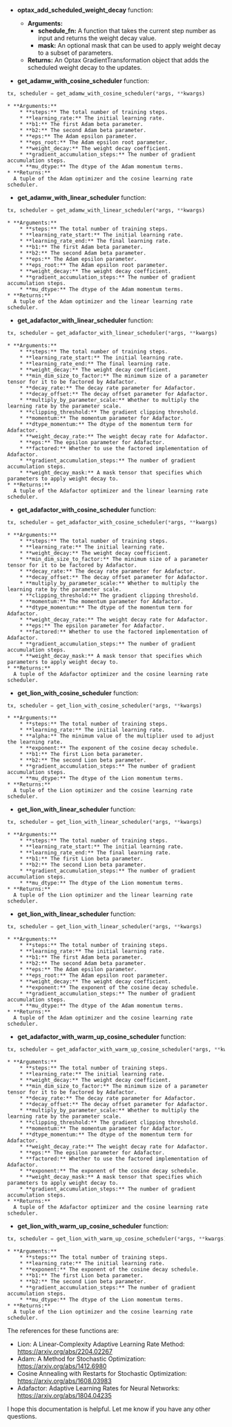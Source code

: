 * **optax_add_scheduled_weight_decay** function:
    * **Arguments:**
        * **schedule_fn:** A function that takes the current step number as input and returns the weight decay value.
        * **mask:** An optional mask that can be used to apply weight decay to a subset of parameters.
    * **Returns:**
      An Optax GradientTransformation object that adds the scheduled weight decay to the updates.

* **get_adamw_with_cosine_scheduler** function:

```python
tx, scheduler = get_adamw_with_cosine_scheduler(*args, **kwargs)
```

    * **Arguments:**
        * **steps:** The total number of training steps.
        * **learning_rate:** The initial learning rate.
        * **b1:** The first Adam beta parameter.
        * **b2:** The second Adam beta parameter.
        * **eps:** The Adam epsilon parameter.
        * **eps_root:** The Adam epsilon root parameter.
        * **weight_decay:** The weight decay coefficient.
        * **gradient_accumulation_steps:** The number of gradient accumulation steps.
        * **mu_dtype:** The dtype of the Adam momentum terms.
    * **Returns:**
      A tuple of the Adam optimizer and the cosine learning rate scheduler.

* **get_adamw_with_linear_scheduler** function:

```python
tx, scheduler = get_adamw_with_linear_scheduler(*args, **kwargs)
```

    * **Arguments:**
        * **steps:** The total number of training steps.
        * **learning_rate_start:** The initial learning rate.
        * **learning_rate_end:** The final learning rate.
        * **b1:** The first Adam beta parameter.
        * **b2:** The second Adam beta parameter.
        * **eps:** The Adam epsilon parameter.
        * **eps_root:** The Adam epsilon root parameter.
        * **weight_decay:** The weight decay coefficient.
        * **gradient_accumulation_steps:** The number of gradient accumulation steps.
        * **mu_dtype:** The dtype of the Adam momentum terms.
    * **Returns:**
      A tuple of the Adam optimizer and the linear learning rate scheduler.

* **get_adafactor_with_linear_scheduler** function:

```python
tx, scheduler = get_adafactor_with_linear_scheduler(*args, **kwargs)
```

    * **Arguments:**
        * **steps:** The total number of training steps.
        * **learning_rate_start:** The initial learning rate.
        * **learning_rate_end:** The final learning rate.
        * **weight_decay:** The weight decay coefficient.
        * **min_dim_size_to_factor:** The minimum size of a parameter tensor for it to be factored by Adafactor.
        * **decay_rate:** The decay rate parameter for Adafactor.
        * **decay_offset:** The decay offset parameter for Adafactor.
        * **multiply_by_parameter_scale:** Whether to multiply the learning rate by the parameter scale.
        * **clipping_threshold:** The gradient clipping threshold.
        * **momentum:** The momentum parameter for Adafactor.
        * **dtype_momentum:** The dtype of the momentum term for Adafactor.
        * **weight_decay_rate:** The weight decay rate for Adafactor.
        * **eps:** The epsilon parameter for Adafactor.
        * **factored:** Whether to use the factored implementation of Adafactor.
        * **gradient_accumulation_steps:** The number of gradient accumulation steps.
        * **weight_decay_mask:** A mask tensor that specifies which parameters to apply weight decay to.
    * **Returns:**
      A tuple of the Adafactor optimizer and the linear learning rate scheduler.

* **get_adafactor_with_cosine_scheduler** function:

```python
tx, scheduler = get_adafactor_with_cosine_scheduler(*args, **kwargs)
```

    * **Arguments:**
        * **steps:** The total number of training steps.
        * **learning_rate:** The initial learning rate.
        * **weight_decay:** The weight decay coefficient.
        * **min_dim_size_to_factor:** The minimum size of a parameter tensor for it to be factored by Adafactor.
        * **decay_rate:** The decay rate parameter for Adafactor.
        * **decay_offset:** The decay offset parameter for Adafactor.
        * **multiply_by_parameter_scale:** Whether to multiply the learning rate by the parameter scale.
        * **clipping_threshold:** The gradient clipping threshold.
        * **momentum:** The momentum parameter for Adafactor.
        * **dtype_momentum:** The dtype of the momentum term for Adafactor.
        * **weight_decay_rate:** The weight decay rate for Adafactor.
        * **eps:** The epsilon parameter for Adafactor.
        * **factored:** Whether to use the factored implementation of Adafactor.
        * **gradient_accumulation_steps:** The number of gradient accumulation steps.
        * **weight_decay_mask:** A mask tensor that specifies which parameters to apply weight decay to.
    * **Returns:**
      A tuple of the Adafactor optimizer and the cosine learning rate scheduler.

* **get_lion_with_cosine_scheduler** function:

```python
tx, scheduler = get_lion_with_cosine_scheduler(*args, **kwargs)
```

    * **Arguments:**
        * **steps:** The total number of training steps.
        * **learning_rate:** The initial learning rate.
        * **alpha:** The minimum value of the multiplier used to adjust the learning rate.
        * **exponent:** The exponent of the cosine decay schedule.
        * **b1:** The first Lion beta parameter.
        * **b2:** The second Lion beta parameter.
        * **gradient_accumulation_steps:** The number of gradient accumulation steps.
        * **mu_dtype:** The dtype of the Lion momentum terms.
    * **Returns:**
      A tuple of the Lion optimizer and the cosine learning rate scheduler.

* **get_lion_with_linear_scheduler** function:

```python
tx, scheduler = get_lion_with_linear_scheduler(*args, **kwargs)
```

    * **Arguments:**
        * **steps:** The total number of training steps.
        * **learning_rate_start:** The initial learning rate.
        * **learning_rate_end:** The final learning rate.
        * **b1:** The first Lion beta parameter.
        * **b2:** The second Lion beta parameter.
        * **gradient_accumulation_steps:** The number of gradient accumulation steps.
        * **mu_dtype:** The dtype of the Lion momentum terms.
    * **Returns:**
      A tuple of the Lion optimizer and the linear learning rate scheduler.

[//]: # (* **get_adamw_with_warm_up_cosine_scheduler** function:)

* **get_lion_with_linear_scheduler** function:

```python
tx, scheduler = get_lion_with_linear_scheduler(*args, **kwargs)
```

    * **Arguments:**
        * **steps:** The total number of training steps.
        * **learning_rate:** The initial learning rate.
        * **b1:** The first Adam beta parameter.
        * **b2:** The second Adam beta parameter.
        * **eps:** The Adam epsilon parameter.
        * **eps_root:** The Adam epsilon root parameter.
        * **weight_decay:** The weight decay coefficient.
        * **exponent:** The exponent of the cosine decay schedule.
        * **gradient_accumulation_steps:** The number of gradient accumulation steps.
        * **mu_dtype:** The dtype of the Adam momentum terms.
    * **Returns:**
      A tuple of the Adam optimizer and the cosine learning rate scheduler.

* **get_adafactor_with_warm_up_cosine_scheduler** function:

```python
tx, scheduler = get_adafactor_with_warm_up_cosine_scheduler(*args, **kwargs)
```

    * **Arguments:**
        * **steps:** The total number of training steps.
        * **learning_rate:** The initial learning rate.
        * **weight_decay:** The weight decay coefficient.
        * **min_dim_size_to_factor:** The minimum size of a parameter tensor for it to be factored by Adafactor.
        * **decay_rate:** The decay rate parameter for Adafactor.
        * **decay_offset:** The decay offset parameter for Adafactor.
        * **multiply_by_parameter_scale:** Whether to multiply the learning rate by the parameter scale.
        * **clipping_threshold:** The gradient clipping threshold.
        * **momentum:** The momentum parameter for Adafactor.
        * **dtype_momentum:** The dtype of the momentum term for Adafactor.
        * **weight_decay_rate:** The weight decay rate for Adafactor.
        * **eps:** The epsilon parameter for Adafactor.
        * **factored:** Whether to use the factored implementation of Adafactor.
        * **exponent:** The exponent of the cosine decay schedule.
        * **weight_decay_mask:** A mask tensor that specifies which parameters to apply weight decay to.
        * **gradient_accumulation_steps:** The number of gradient accumulation steps.
    * **Returns:**
      A tuple of the Adafactor optimizer and the cosine learning rate scheduler.

* **get_lion_with_warm_up_cosine_scheduler** function:

```python
tx, scheduler = get_lion_with_warm_up_cosine_scheduler(*args, **kwargs)
```

    * **Arguments:**
        * **steps:** The total number of training steps.
        * **learning_rate:** The initial learning rate.
        * **exponent:** The exponent of the cosine decay schedule.
        * **b1:** The first Lion beta parameter.
        * **b2:** The second Lion beta parameter.
        * **gradient_accumulation_steps:** The number of gradient accumulation steps.
        * **mu_dtype:** The dtype of the Lion momentum terms.
    * **Returns:**
      A tuple of the Lion optimizer and the cosine learning rate scheduler.

The references for these functions are:

* Lion: A Linear-Complexity Adaptive Learning Rate Method: https://arxiv.org/abs/2204.02267
* Adam: A Method for Stochastic Optimization: https://arxiv.org/abs/1412.6980
* Cosine Annealing with Restarts for Stochastic Optimization: https://arxiv.org/abs/1608.03983
* Adafactor: Adaptive Learning Rates for Neural Networks: https://arxiv.org/abs/1804.04235

I hope this documentation is helpful. Let me know if you have any other questions.